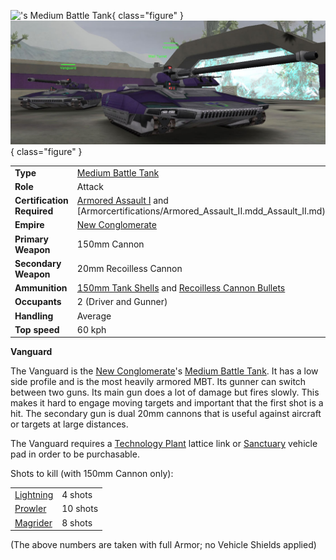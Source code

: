 !['s
[Medium Battle Tank](../items/Medium_Battle_Tank.md)](../images/Vanguard.jpg){ class="figure" } ![](../images/Vanguards.jpg){ class="figure" }

|                            |                                                                                                                                        |
| -------------------------- | -------------------------------------------------------------------------------------------------------------------------------------- |
| **Type**                   | [Medium Battle Tank](../items/Medium_Battle_Tank.md)                                                                                   |
| **Role**                   | Attack                                                                                                                                 |
| **Certification Required** | [Armored Assault I](../certifications/Armored_Assault_I.md) and [Armorcertifications/Armored_Assault_II.mdd_Assault_II.md)             |
| **Empire**                 | [New Conglomerate](../etc/New_Conglomerate.md)                                                                                         |
| **Primary Weapon**         | 150mm Cannon                                                                                                                           |
| **Secondary Weapon**       | 20mm Recoilless Cannon                                                                                                                 |
| **Ammunition**             | [150mm Tank Shells](<../ammunition/Tank_Shell_(150mm).md>) and [Recoilless Cannon Bullets](../ammunition/Recoilless_Cannon_Bullets.md) |
| **Occupants**              | 2 (Driver and Gunner)                                                                                                                  |
| **Handling**               | Average                                                                                                                                |
| **Top speed**              | 60 kph                                                                                                                                 |

**Vanguard**

The Vanguard is the [New Conglomerate](../etc/New_Conglomerate.md)'s
[Medium Battle Tank](../items/Medium_Battle_Tank.md). It has a low side profile
and is the most heavily armored MBT. Its gunner can switch between two guns. Its
main gun does a lot of damage but fires slowly. This makes it hard to engage
moving targets and important that the first shot is a hit. The secondary gun is
dual 20mm cannons that is useful against aircraft or targets at large distances.

The Vanguard requires a [Technology Plant](../locations/Technology_Plant.md)
lattice link or [Sanctuary](../locations/Sanctuary.md) vehicle pad in order to
be purchasable.

Shots to kill (with 150mm Cannon only):

|                           |          |
| ------------------------- | -------- |
| [Lightning](Lightning.md) | 4 shots  |
| [Prowler](Prowler.md)     | 10 shots |
| [Magrider](Magrider.md)   | 8 shots  |

(The above numbers are taken with full Armor; no Vehicle Shields applied)
